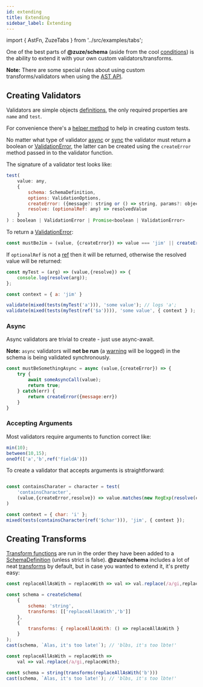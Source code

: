 ```yaml
---
id: extending
title: Extending
sidebar_label: Extending
---
```


import { AstFn, ZuzeTabs } from '../src/examples/tabs';

One of the best parts of **@zuze/schema** (aside from the cool [conditions](ast.md#conditions)) is the ability to extend it with your own custom validators/transforms.

**Note:** There are some special rules about using custom transforms/validators when using the [AST API](ast.md#custom-transformsvalidators).

## Creating Validators

Validators are simple objects [definitions](typeref.md#validatordefinition), the only required properties are `name` and `test`.

For convenience there's a [helper method](utilities.md#test) to help in creating custom tests.

No matter what type of validator [async](#async) or [sync](#sync) the validator must return a boolean or [ValidationError](typeref.md#validationerror), the latter can be created using the `createError` method passed in to the validator function.

The signature of a validator test looks like:

```js
test(
    value: any, 
    { 
        schema: SchemaDefinition, 
        options: ValidationOptions, 
        createError: ({message?: string or () => string, params?: object, name?: string }), 
        resolve: (optionalRef: any) => resolvedValue
    }
) : boolean | ValidationError | Promise<boolean | ValidationError> 
```


To return a [ValidationError](typeref.md#validationerror):

```js
const mustBeJim = (value, {createError}) => value === 'jim' || createError();
```

If `optionalRef` is not a [ref](conditions.md#ref) then it will be returned, otherwise the resolved value will be returned:

```js
const myTest = (arg) => (value,{resolve}) => {
    console.log(resolve(arg));
};

const context = { a: 'jim' }

validate(mixed(tests(myTest('a'))), 'some value'); // logs 'a';
validate(mixed(tests(myTest(ref('$a')))), 'some value', { context } ); // logs 'jim'
```

### Async

Async validators are trivial to create - just use async-await.

**Note:** `async` validators will **not be run** (a [warning](utilities.md#warning) will be logged) in the schema is being validated synchronously.

```js
const mustBeSomethingAsync = async (value,{createError}) => {
    try {
        await someAsyncCall(value);
        return true;
    } catch(err) {
        return createError({message:err})
    }
}
```

### Accepting Arguments

Most validators require arguments to function correct like:

```js
min(10);
between(10,15);
oneOf(['a','b',ref('fieldA')])
```

To create a validator that accepts arguments is straightforward:

```js

const containsCharater = character = test(
    'containsCharacter',
    (value,{createError,resolve}) => value.matches(new RegExp(resolve(character)))
)

const context = { char: 'i' };
mixed(tests(containsCharacter(ref('$char'))), 'jim', { context });
```

## Creating Transforms

[Transform functions](typeref.md#transformfn) are run in the order they have been added to a [SchemaDefinition](typeref.md#schemadefinition) (unless strict is false). **@zuze/schema** includes a lot of neat [transforms](transforms.md) by default, but in case you wanted to extend it, it's pretty easy:

<AstFn>

```js
const replaceAllAsWith = replaceWith => val => val.replace(/a/gi,replaceWith);

const schema = createSchema(
    {
        schema: 'string',
        transforms: [['replaceAllAsWith','b']]
    },
    {
        transforms: { replaceAllAsWith: () => replaceAllAsWith }
    }
);
cast(schema, `Alas, it's too late!`); // 'blbs, it's too lbte!'
```

```js
const replaceAllAsWith = replaceWith => 
    val => val.replace(/a/gi,replaceWith);

const schema = string(transforms(replaceAllAsWith('b')))
cast(schema, `Alas, it's too late!`); // 'blbs, it's too lbte!'
```

</AstFn>